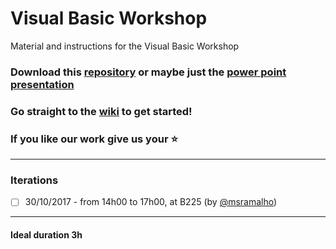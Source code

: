 # Visual Basic Workshop
Material and instructions for the Visual Basic Workshop

### Download this [repository](https://github.com/ieeeupsb/workshop-vb/archive/master.zip) or maybe just the [power point presentation](#)

### Go straight to the [wiki](https://github.com/ieeeupsb/workshop-vb/wiki) to get started!

### If you like our work give us your :star:

---
### Iterations

 - [ ] 30/10/2017 - from 14h00 to 17h00, at B225 (by [@msramalho](https://github.com/msramalho))
 
---

#### Ideal duration 3h
